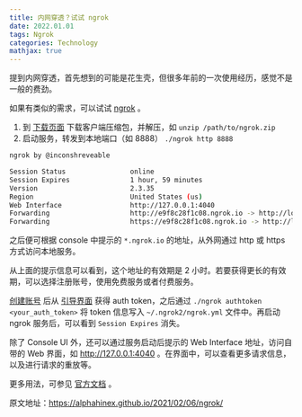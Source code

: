 ```yaml
---
title: 内网穿透？试试 ngrok
date: 2022.01.01 
tags: Ngrok
categories: Technology  
mathjax: true 
---
```


提到内网穿透，首先想到的可能是花生壳，但很多年前的一次使用经历，感觉不是一般的费劲。

如果有类似的需求，可以试试 [ngrok][ngrok] 。

1. 到 [下载页面][download] 下载客户端压缩包，并解压，如 `unzip /path/to/ngrok.zip`
2. 启动服务，转发到本地端口（如 8888） `./ngrok http 8888`

```bash
ngrok by @inconshreveable                                                     (Ctrl+C to quit)

Session Status                online
Session Expires               1 hour, 59 minutes
Version                       2.3.35
Region                        United States (us)
Web Interface                 http://127.0.0.1:4040
Forwarding                    http://e9f8c28f1c08.ngrok.io -> http://localhost:8888
Forwarding                    https://e9f8c28f1c08.ngrok.io -> http://localhost:8888
```

之后便可根据 console 中提示的 `*.ngrok.io` 的地址，从外网通过 http 或 https 方式访问本地服务。

从上面的提示信息可以看到，这个地址的有效期是 2 小时。若要获得更长的有效期，可以选择注册账号，使用免费服务或者付费服务。

[创建账号][login] 后从 [引导界面][setup] 获得 auth token，之后通过 `./ngrok authtoken <your_auth_token>` 将 token 信息写入 `~/.ngrok2/ngrok.yml` 文件中。再启动 ngrok 服务后，可以看到 `Session Expires` 消失。

除了 Console UI 外，还可以通过服务启动后提示的 Web Interface 地址，访问自带的 Web 界面，如 http://127.0.0.1:4040 。在界面中，可以查看更多请求信息，以及进行请求的重放等。

更多用法，可参见 [官方文档][docs] 。

原文地址：https://alphahinex.github.io/2021/02/06/ngrok/

[ngrok]:https://ngrok.com/
[download]:https://ngrok.com/download
[login]:https://dashboard.ngrok.com/login
[setup]:https://dashboard.ngrok.com/get-started/setup
[docs]:https://ngrok.com/docs
